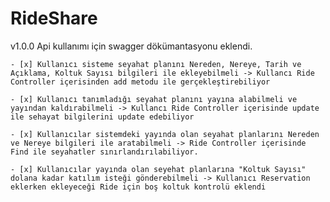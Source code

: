 # RideShare

v1.0.0
Api kullanımı için swagger dökümantasyonu eklendi.

    - [x] Kullanıcı sisteme seyahat planını Nereden, Nereye, Tarih ve Açıklama, Koltuk Sayısı bilgileri ile ekleyebilmeli -> Kullancı Ride Controller içerisinden add metodu ile gerçekleştirebiliyor
 
    - [x] Kullanıcı tanımladığı seyahat planını yayına alabilmeli ve yayından kaldırabilmeli -> Kullancı Ride Controller içerisinde update ile sehayat bilgilerini update edebiliyor
 
    - [x] Kullanıcılar sistemdeki yayında olan seyahat planlarını Nereden ve Nereye bilgileri ile aratabilmeli -> Ride Controller içerisinde Find ile seyahatler sınırlandırılabiliyor.
 
    - [x] Kullanıcılar yayında olan seyehat planlarına "Koltuk Sayısı" dolana kadar katılım isteği gönderebilmeli -> Kullanıcı Reservation eklerken ekleyeceği Ride için boş koltuk kontrolü eklendi


